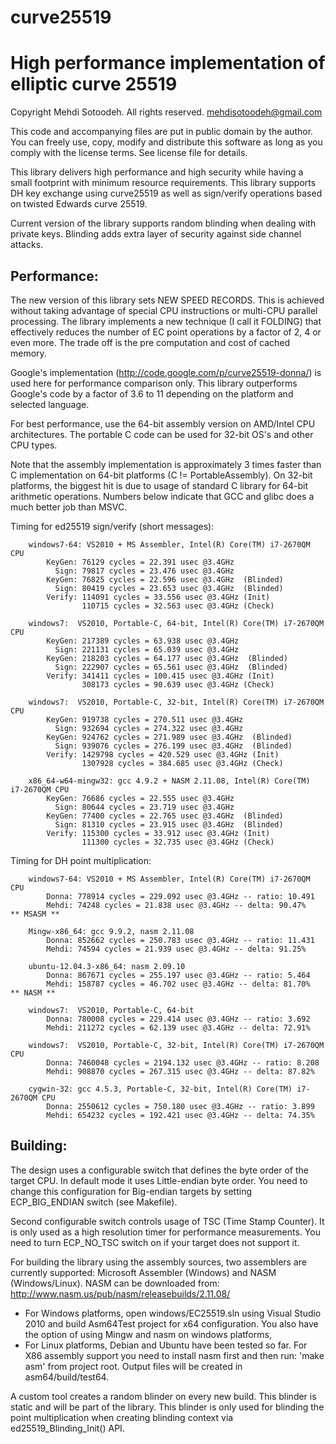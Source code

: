 # curve25519
High performance implementation of elliptic curve 25519
=======================================================

Copyright Mehdi Sotoodeh.  All rights reserved.
<mehdisotoodeh@gmail.com>

This code and accompanying files are put in public domain by the author.
You can freely use, copy, modify and distribute this software as long
as you comply with the license terms. See license file for details.

This library delivers high performance and high security while having a small
footprint with minimum resource requirements.
This library supports DH key exchange using curve25519 as well as sign/verify
operations based on twisted Edwards curve 25519.

Current version of the library supports random blinding when dealing with
private keys. Blinding adds extra layer of security against side channel 
attacks.


Performance:
------------
The new version of this library sets NEW SPEED RECORDS. This is achieved 
without taking advantage of special CPU instructions or multi-CPU parallel 
processing.
The library implements a new technique (I call it FOLDING) that effectively 
reduces the number of EC point operations by a factor of 2, 4 or even more. 
The trade off is the pre computation and cost of cached memory.

Google's implementation (http://code.google.com/p/curve25519-donna/) is used
here for performance comparison only. This library outperforms Google's code 
by a factor of 3.6 to 11 depending on the platform and selected language.

For best performance, use the 64-bit assembly version on AMD/Intel CPU 
architectures. The portable C code can be used for 32-bit OS's and other CPU 
types.

Note that the assembly implementation is approximately 3 times faster than C 
implementation on 64-bit platforms (C != PortableAssembly).
On 32-bit platforms, the biggest hit is due to usage of standard C library for
64-bit arithmetic operations. Numbers below indicate that GCC and glibc does a 
much better job than MSVC.


Timing for ed25519 sign/verify (short messages):
```
    windows7-64: VS2010 + MS Assembler, Intel(R) Core(TM) i7-2670QM CPU
        KeyGen: 76129 cycles = 22.391 usec @3.4GHz
          Sign: 79817 cycles = 23.476 usec @3.4GHz
        KeyGen: 76825 cycles = 22.596 usec @3.4GHz  (Blinded)
          Sign: 80419 cycles = 23.653 usec @3.4GHz  (Blinded)
        Verify: 114091 cycles = 33.556 usec @3.4GHz (Init)
                110715 cycles = 32.563 usec @3.4GHz (Check)

    windows7:  VS2010, Portable-C, 64-bit, Intel(R) Core(TM) i7-2670QM CPU
        KeyGen: 217389 cycles = 63.938 usec @3.4GHz
          Sign: 221131 cycles = 65.039 usec @3.4GHz
        KeyGen: 218203 cycles = 64.177 usec @3.4GHz  (Blinded)
          Sign: 222907 cycles = 65.561 usec @3.4GHz  (Blinded)
        Verify: 341411 cycles = 100.415 usec @3.4GHz (Init)
                308173 cycles = 90.639 usec @3.4GHz (Check)
            
    windows7:  VS2010, Portable-C, 32-bit, Intel(R) Core(TM) i7-2670QM CPU
        KeyGen: 919738 cycles = 270.511 usec @3.4GHz
          Sign: 932694 cycles = 274.322 usec @3.4GHz
        KeyGen: 924762 cycles = 271.989 usec @3.4GHz  (Blinded)
          Sign: 939076 cycles = 276.199 usec @3.4GHz  (Blinded)
        Verify: 1429798 cycles = 420.529 usec @3.4GHz (Init)
                1307928 cycles = 384.685 usec @3.4GHz (Check)

    x86_64-w64-mingw32: gcc 4.9.2 + NASM 2.11.08, Intel(R) Core(TM) i7-2670QM CPU
        KeyGen: 76686 cycles = 22.555 usec @3.4GHz
          Sign: 80644 cycles = 23.719 usec @3.4GHz
        KeyGen: 77400 cycles = 22.765 usec @3.4GHz  (Blinded)
          Sign: 81310 cycles = 23.915 usec @3.4GHz  (Blinded)
        Verify: 115300 cycles = 33.912 usec @3.4GHz (Init)
                111300 cycles = 32.735 usec @3.4GHz (Check)    
```

Timing for DH point multiplication:
```
    windows7-64: VS2010 + MS Assembler, Intel(R) Core(TM) i7-2670QM CPU
        Donna: 778914 cycles = 229.092 usec @3.4GHz -- ratio: 10.491
        Mehdi: 74248 cycles = 21.838 usec @3.4GHz -- delta: 90.47%      ** MSASM **

    Mingw-x86_64: gcc 9.9.2, nasm 2.11.08
        Donna: 852662 cycles = 250.783 usec @3.4GHz -- ratio: 11.431
        Mehdi: 74594 cycles = 21.939 usec @3.4GHz -- delta: 91.25%

    ubuntu-12.04.3-x86_64: nasm 2.09.10
        Donna: 867671 cycles = 255.197 usec @3.4GHz -- ratio: 5.464
        Mehdi: 158787 cycles = 46.702 usec @3.4GHz -- delta: 81.70%     ** NASM **

    windows7:  VS2010, Portable-C, 64-bit
        Donna: 780008 cycles = 229.414 usec @3.4GHz -- ratio: 3.692
        Mehdi: 211272 cycles = 62.139 usec @3.4GHz -- delta: 72.91%

    windows7:  VS2010, Portable-C, 32-bit, Intel(R) Core(TM) i7-2670QM CPU
        Donna: 7460048 cycles = 2194.132 usec @3.4GHz -- ratio: 8.208
        Mehdi: 908870 cycles = 267.315 usec @3.4GHz -- delta: 87.82%

    cygwin-32: gcc 4.5.3, Portable-C, 32-bit, Intel(R) Core(TM) i7-2670QM CPU
        Donna: 2550612 cycles = 750.180 usec @3.4GHz -- ratio: 3.899
        Mehdi: 654232 cycles = 192.421 usec @3.4GHz -- delta: 74.35%
```

Building:
---------
The design uses a configurable switch that defines the byte order of the
target CPU. In default mode it uses Little-endian byte order. You need to
change this configuration for Big-endian targets by setting ECP_BIG_ENDIAN
switch (see Makefile).

Second configurable switch controls usage of TSC (Time Stamp Counter). It is
only used as a high resolution timer for performance measurements. You need 
to turn ECP_NO_TSC switch on if your target does not support it.

For building the library using the assembly sources, two assemblers are currently
supported: Microsoft Assembler (Windows) and NASM (Windows/Linux). 
NASM can be downloaded from: http://www.nasm.us/pub/nasm/releasebuilds/2.11.08/

- For Windows platforms, open windows/EC25519.sln using Visual Studio 2010
  and build Asm64Test project for x64 configuration.
  You also have the option of using Mingw and nasm on windows platforms,
- For Linux platforms, Debian and Ubuntu have been tested so far. For X86 
  assembly support you need to install nasm first and then run: 'make asm' from 
  project root. Output files will be created in asm64/build/test64.

A custom tool creates a random blinder on every new build. This blinder is static
and will be part of the library. This blinder is only used for blinding the point 
multiplication when creating blinding context via ed25519_Blinding_Init() API.
